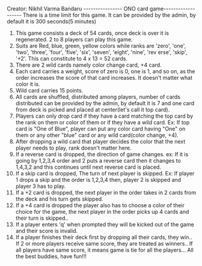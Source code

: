 Creator: Nikhil Varma Bandaru
----------------  ONO card game-------------------
There is a time limit for this game. It can be provided by the admin, by default it is 300 seconds(5 minutes)
1. This game consists a deck of 54 cards, once deck is over it is regenerated. 2 to 8 players can play this game. 
2. Suits are Red, blue, green, yellow colors while ranks are 'zero', 'one', 'two', 'three', 'four', 'five', 'six', 'seven',
   'eight', 'nine', 'rev
   erse', 'skip', '+2'.
   This can constitute to 4 x 13 = 52 cards.
3. There are 2 wild cards namely color change card, +4 card.
4. Each card carries a weight, score of zero is 0, one is 1, and so on, as the order increases the score of that card increases.
    It doesn't matter what color it is.
5. Wild card carries 15 points. 
6. All cards are shuffled, distributed among players, number of cards distributed can be provided by the admin, by default it is 7
    and one card from deck is picked and placed at center(let's call it top card). 
7. Players can only drop card if they have a card matching the top card by the rank on them or color of them or if they have a wild card.
    Ex: If top card is "One of Blue", player can put any color card having "One" on them or any other "blue" card or any wild card(color change, +4).
8. After dropping a wild card that player decides the color that the next player needs to play, rank doesn't matter here.
9. If a reverse card is dropped, the direction of game changes.
    ex: If it is going by 1,2,3,4 order and 2 puts a reverse card then it changes to 1,4,3,2 and this continues until next reverse card is placed.
10. If a skip card is dropped, The turn of next player is skipped.
    Ex: If player 1 drops a skip and the order is 1,2,3,4 then, player 2 is skipped and player 3 has to play.
11. If a +2 card is dropped, the next player in the order takes in 2 cards from the deck and his turn gets skipped.
12. If a +4 card is dropped the player also has to choose a color of their choice for the game, 
    the next player in the order picks up 4 cards and their turn is skipped..
13. If a player enters 'q' when prompted they will be kicked out of the game and their score is invalid.
14. If a player finishes their deck first by dropping all their cards, they win..
    If 2 or more players receive same score, they are treated as winners..
    If all players have same score, it means game is tie for all the players...
All the best buddies, have fun!!! 
